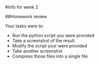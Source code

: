 #Info for week 2

##Homework review

Your tasks were to:
* Run the python script you were provided
* Take a screenshot of the result
* Modify the script your were provided
* Take another screenshot
* Compress those files into a single file
